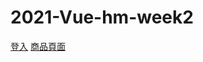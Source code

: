 # 2021-Vue-hm-week2
[登入](https://alertislow.github.io/2021-Vue-hm-week2/login)
[商品頁面](https://alertislow.github.io/2021-Vue-hm-week2/login)
